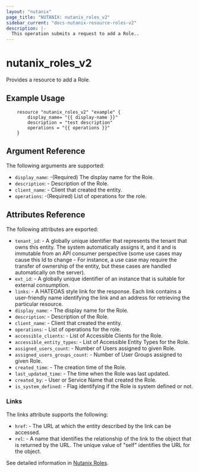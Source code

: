 ```yaml
---
layout: "nutanix"
page_title: "NUTANIX: nutanix_roles_v2"
sidebar_current: "docs-nutanix-resource-roles-v2"
description: |-
  This operation submits a request to add a Role..
---
```


# nutanix_roles_v2

Provides a resource to add a Role. 

## Example Usage

```hcl
    resource "nutanix_roles_v2" "example" {
        display_name= "{{ display-name }}"
        description = "test description"
        operations = "{{ operations }}"        
    }
```

## Argument Reference
The following arguments are supported:


* `display_name`: -(Required) The display name for the Role.
* `description`: - Description of the Role.
* `client_name`: - Client that created the entity.
* `operations`: -(Required) List of operations for the role.




## Attributes Reference
The following attributes are exported:
* `tenant_id`: - A globally unique identifier that represents the tenant that owns this entity. The system automatically assigns it, and it and is immutable from an API consumer perspective (some use cases may cause this Id to change - For instance, a use case may require the transfer of ownership of the entity, but these cases are handled automatically on the server).
* `ext_id`: - A globally unique identifier of an instance that is suitable for external consumption.
* `links`: - A HATEOAS style link for the response. Each link contains a user-friendly name identifying the link and an address for retrieving the particular resource.
* `display_name`: - The display name for the Role.
* `description`: - Description of the Role.
* `client_name`: - Client that created the entity.
* `operations`: - List of operations for the role.
* `accessible_clients`: - List of Accessible Clients for the Role.
* `accessible_entity_types`: - List of Accessible Entity Types for the Role.
* `assigned_users_count`: - Number of Users assigned to given Role.
* `assigned_users_groups_count`: - Number of User Groups assigned to given Role.
* `created_time`: - The creation time of the Role.
* `last_updated_time`: - The time when the Role was last updated.
* `created_by`: - User or Service Name that created the Role.
* `is_system_defined`: - Flag identifying if the Role is system defined or not.

### Links

The links attribute supports the following:

* `href`: - The URL at which the entity described by the link can be accessed.
* `rel`: - A name that identifies the relationship of the link to the object that is returned by the URL. The unique value of "self" identifies the URL for the object.

See detailed information in [Nutanix Roles](https://developers.nutanix.com/api-reference?namespace=iam&version=v4.0.b1).

